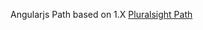 Angularjs Path based on 1.X [Pluralsight Path](https://app.pluralsight.com/paths/skills/angular-js)
